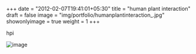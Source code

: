 +++
date = "2012-02-07T19:41:01+05:30"
title = "human plant interaction"
draft = false
image = "img/portfolio/humanplantinteraction_.jpg"
showonlyimage = true
weight = 1
+++

hpi

![image](/img/portfolio/humanplantinteraction_.jpg)
